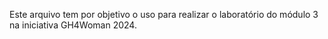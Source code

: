 Este arquivo tem por objetivo o uso para realizar o laboratório do módulo 3 na iniciativa GH4Woman 2024.
